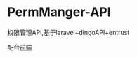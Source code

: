 # PermManger-API
权限管理API,基于laravel+dingoAPI+entrust

配合[前端](https://github.com/QiaoranC/PermManger-Frontend)
